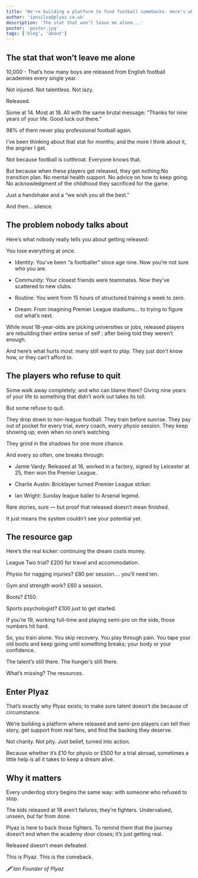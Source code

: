 ```yaml
---
title: "We're building a platform to fund football comebacks. Here's why"
author: 'iansilva@plyaz.co.uk'
description: 'The stat that won’t leave me alone...'
poster: 'poster.jpg'
tags: ['blog', 'about']
---
```


## The stat that won’t leave me alone

10,000 - That’s how many boys are released from English football academies every single year.

Not injured. Not talentless. Not lazy.

Released.

Some at 14. Most at 18. All with the same brutal message: “Thanks for nine years of your life. Good luck out there.”

98% of them never play professional football again.

I’ve been thinking about that stat for months; and the more I think about it, the angrier I get.

Not because football is cutthroat. Everyone knows that.

But because when these players get released, they get nothing:No transition plan. No mental health support. No advice on how to keep going. No acknowledgment of the childhood they sacrificed for the game.

Just a handshake and a “we wish you all the best.”

And then... silence.


## The problem nobody talks about

Here’s what nobody really tells you about getting released:

You lose everything at once.

- Identity: You’ve been “a footballer” since age nine. Now you’re not sure who you are. 

- Community: Your closest friends were teammates. Now they’ve scattered to new clubs. 

- Routine: You went from 15 hours of structured training a week to zero.

- Dream: From imagining Premier League stadiums… to trying to figure out what’s next.

While most 18-year-olds are picking universities or jobs, released players are rebuilding their entire sense of self ; after being told they weren’t enough.

And here’s what hurts most: many still want to play. They just don’t know how, or they can’t afford to.


## The players who refuse to quit

Some walk away completely; and who can blame them? Giving nine years of your life to something that didn’t work out takes its toll.

But some refuse to quit.

They drop down to non-league football. They train before sunrise. They pay out of pocket for every trial, every coach, every physio session. They keep showing up; even when no one’s watching.

They grind in the shadows for one more chance.

And every so often, one breaks through:

- Jamie Vardy: Released at 16, worked in a factory, signed by Leicester at 25, then won the Premier League.

- Charlie Austin: Bricklayer turned Premier League striker.

- Ian Wright: Sunday league baller to Arsenal legend.

Rare stories, sure — but proof that released doesn’t mean finished.

It just means the system couldn’t see your potential yet.


## The resource gap

Here’s the real kicker: continuing the dream costs money.

League Two trial? £200 for travel and accommodation.

Physio for nagging injuries? £80 per session…. you’ll need ten.

Gym and strength work? £60 a session.

Boots? £150.

Sports psychologist? £100 just to get started.

If you’re 19, working full-time and playing semi-pro on the side, those numbers hit hard.

So, you train alone. You skip recovery. You play through pain. You tape your old boots and keep going until something breaks; your body or your confidence.

The talent’s still there. The hunger’s still there.

What’s missing? The resources.

## Enter Plyaz

That’s exactly why Plyaz exists; to make sure talent doesn’t die because of circumstance.

We’re building a platform where released and semi-pro players can tell their story, get support from real fans, and find the backing they deserve.

Not charity. Not pity. Just belief, turned into action.

Because whether it’s £10 for physio or £500 for a trial abroad, sometimes a little help is all it takes to keep a dream alive.

## Why it matters

Every underdog story begins the same way: with someone who refused to stop.

The kids released at 18 aren’t failures; they’re fighters. Undervalued, unseen, but far from done.

Plyaz is here to back those fighters. To remind them that the journey doesn’t end when the academy door closes; it’s just getting real.

Released doesn’t mean defeated.

This is Plyaz. This is the comeback.

*🖋️ Ian Founder of Plyaz*
